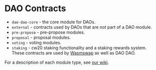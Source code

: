 # DAO Contracts

- `dao-dao-core` - the core module for DAOs.
- `external` - contracts used by DAOs that are not part of a DAO
  module.
- `pre-propose` - pre-propose modules.
- `proposal` - proposal modules.
- `voting` - voting modules.
- `staking` - cw20 staking functionality and a staking rewards
  system. These contracts are used by [Wasmswap](https://github.com/Wasmswap) as well as DAO DAO.

For a description of each module type, see [our wiki](https://github.com/DA0-DA0/dao-contracts/wiki/DAO-DAO-Contracts-Design).
